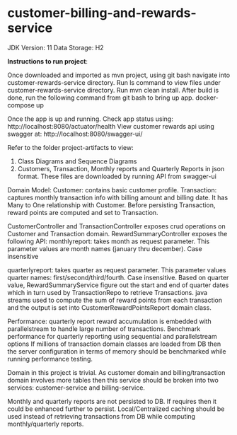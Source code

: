 # customer-billing-and-rewards-service

JDK Version: 11
Data Storage: H2

**Instructions to run project**:

Once downloaded and imported as mvn project, using git bash navigate into customer-rewards-service directory.
Run ls command to view files under customer-rewards-service directory.
Run mvn clean install.
After build is done, run the following command from git bash to bring up app. 
docker-compose up

Once the app is up and running. Check app status using: http://localhost:8080/actuator/health
View customer rewards api using swagger at: http://localhost:8080/swagger-ui/

Refer to the folder project-artifacts to view:
1. Class Diagrams and Sequence Diagrams
2. Customers, Transaction, Monthly reports and Quarterly Reports in json format. These files are downloaded by running API from swagger-ui

Domain Model:
Customer: contains basic customer profile.
Transaction: captures monthly transaction info with billing amount and billing date. It has Many to One relationship with Customer.
Before persisting Transaction, reward points are computed and set to Transaction.

CustomerController and TransactionController exposes crud operations on Customer and Transaction domain.
RewardSummaryController exposes the following API:
monthlyreport: takes month as request parameter. This parameter values are month names (january thru december). Case insensitive

quarterlyreport: takes quarter as request parameter. This parameter values quarter names: first/second/third/fourth. Case insensitive.
Based on quarter value, RewardSummaryService figure out the start and end of quarter dates which in turn used by TransactionRepo to retrieve Transactions.
java streams used to compute the sum of reward points from each transaction and the output is set into CustomerRewardPointsReport domain class.

Performance: quarterly report reward accumulation is embedded with parallelstream to handle large number of transactions.
Benchmark performance for quarterly reporting using sequential and parallelstream options
If millions of transaction domain classes are loaded from DB then the server configuration in terms of memory should be
benchmarked while running performance testing.

Domain in this project is trivial. As customer domain and billing/transaction domain involves more tables then this service
should be broken into two services: customer-service and billing-service.

Monthly and quarterly reports are not persisted to DB. If requires then it could be enhanced further to persist.
Local/Centralized caching should be used instead of retrieving transactions from DB while computing monthly/quarterly reports.


